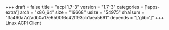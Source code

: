 +++
draft = false
title = "acpi 1.7-3"
version = "1.7-3"
categories = ['apps-extra']
arch = "x86_64"
size = "19668"
usize = "54975"
sha1sum = "3a460a7a2adb0a17e6500f6c42ff93cb1aea5691"
depends = "['glibc']"
+++
Linux ACPI Client